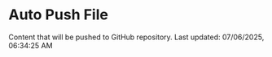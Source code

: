 # Auto Push File

Content that will be pushed to GitHub repository.
Last updated: 07/06/2025, 06:34:25 AM